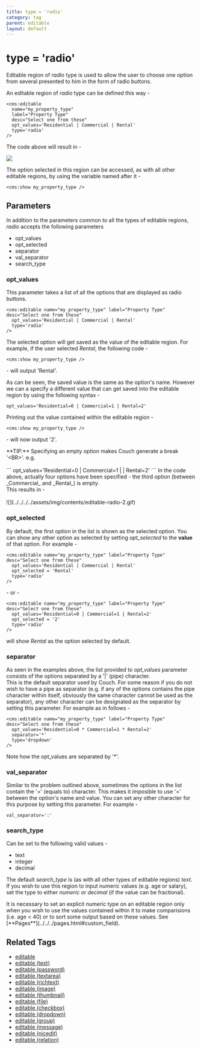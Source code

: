 ```yaml
---
title: type = 'radio'
category: tag
parent: editable
layout: default
---
```


# type = 'radio'

Editable region of _radio_ type is used to allow the user to choose one option from several presented to him in the form of radio buttons.

An editable region of _radio_ type can be defined this way -

```
<cms:editable
  name="my_property_type"
  label="Property Type"
  desc="Select one from these"
  opt_values='Residential | Commercial | Rental'
  type='radio'
/>
```

The code above will result in -

![](../../../../assets/img/contents/editable-radio-1.gif)

The option selected in this region can be accessed, as with all other editable regions, by using the variable named after it -

```
<cms:show my_property_type />
```

## Parameters

In addition to the parameters common to all the types of editable regions, _radio_ accepts the following parameters

*   opt\_values
*   opt\_selected
*   separator
*   val\_separator
*   search\_type

### opt_values

This parameter takes a list of all the options that are displayed as radio buttons.

```
<cms:editable name="my_property_type" label="Property Type" desc="Select one from these"
  opt_values='Residential | Commercial | Rental'
  type='radio'
/>
```

The selected option will get saved as the value of the editable region. For example, if the user selected _Rental_, the following code -

```
<cms:show my_property_type />
```

\- will output 'Rental'.

As can be seen, the saved value is the same as the option's name. However we can a specify a different value that can get saved into the editable region by using the following syntax -

```
opt_values='Residential=0 | Commercial=1 | Rental=2'
```

Printing out the value contained within the editable region -

```
<cms:show my_property_type />
```

\- will now output '2'.

<p class="success">
    **TIP:** Specifying an empty option makes Couch generate a break '&lt;BR&gt;'. e.g.<br/>
    <br/>
    ```
opt_values='Residential=0 | Commercial=1 | | Rental=2'
    ```
    In the code above, actually four options have been specified - the third option (between _Commercial_ and _Rental_) is empty.<br/>
    This results in -<br/>
    <br/>
    ![](../../../../assets/img/contents/editable-radio-2.gif)
</p>

### opt_selected

By default, the first option in the list is shown as the selected option. You can show any other option as selected by setting *opt\_selected* to the **value** of that option. For example -

```
<cms:editable name="my_property_type" label="Property Type" desc="Select one from these"
  opt_values='Residential | Commercial | Rental'
  opt_selected = 'Rental'
  type='radio'
/>
```

\- or -

```
<cms:editable name="my_property_type" label="Property Type" desc="Select one from these"
  opt_values='Residential=0 | Commercial=1 | Rental=2'
  opt_selected = '2'
  type='radio'
/>
```

will show _Rental_ as the option selected by default.

### separator

As seen in the examples above, the list provided to *opt\_values* parameter consists of the options separated by a '|' (pipe) character.<br/>
This is the default separator used by Couch. For some reason if you do not wish to have a pipe as separator (e.g. if any of the options contains the pipe character within itself, obviously the same character cannot be used as the separator), any other character can be designated as the separator by setting this parameter. For example as in follows -

```
<cms:editable name="my_property_type" label="Property Type" desc="Select one from these"
  opt_values='Residential=0 * Commercial=1 * Rental=2'
  separator='*'
  type='dropdown'
/>
```

Note how the opt\_values are separated by '\*'.

### val_separator

Similar to the problem outlined above, sometimes the options in the list contain the '=' (equals to) character. This makes it imposible to use '=' between the option's name and value. You can set any other character for this purpose by setting this parameter. For example -

```
val_separator=':'
```

### search_type

Can be set to the following valid values -

*   text
*   integer
*   decimal

The default *search\_type* is (as with all other types of editable regions) _text_.<br/>
If you wish to use this region to input numeric values (e.g. age or salary), set the type to either _numeric_ or _decimal_ (if the value can be fractional).

<p class="notice">It is necessary to set an explicit numeric type on an editable region only when you wish to use the values contained within it to make comparisions (i.e. age &lt; 40) or to sort some output based on these values. See [**Pages**](../../../pages.html#custom_field).</p>

## Related Tags

*   [editable](../../../editable.html)
*   [editable (text)](../../text.html)
*   [editable (password)](../../password.html)
*   [editable (textarea)](../../textarea.html)
*   [editable (richtext)](../../richtext.html)
*   [editable (image)](../../image.html)
*   [editable (thumbnail)](../../thumbnail.html)
*   [editable (file)](../../file.html)
*   [editable (checkbox)](../../checkbox.html)
*   [editable (dropdown)](../../dropdown.html)
*   [editable (group)](../../group.html)
*   [editable (message)](../../message.html)
*   [editable (nicedit)](../../nicedit.html)
*   [editable (relation)](../../relation.html)
